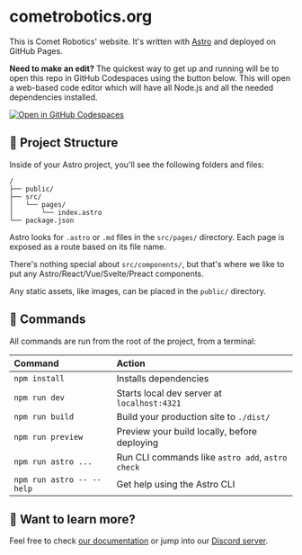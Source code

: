 # cometrobotics.org

This is Comet Robotics' website. It's written with [Astro](https://astro.build) and deployed on GitHub Pages.

**Need to make an edit?** The quickest way to get up and running will be to open this repo in GitHub Codespaces using the button below. This will open a web-based code editor which will have all Node.js and all the needed dependencies installed.

[![Open in GitHub Codespaces](https://github.com/codespaces/badge.svg)](https://codespaces.new/Comet-Robotics/cometrobotics.org?quickstart=1)

<!-- TODO: set up dev container to run npm run dev on start -->

## 🚀 Project Structure

Inside of your Astro project, you'll see the following folders and files:

```text
/
├── public/
├── src/
│   └── pages/
│       └── index.astro
└── package.json
```

Astro looks for `.astro` or `.md` files in the `src/pages/` directory. Each page is exposed as a route based on its file name.

There's nothing special about `src/components/`, but that's where we like to put any Astro/React/Vue/Svelte/Preact components.

Any static assets, like images, can be placed in the `public/` directory.

## 🧞 Commands

All commands are run from the root of the project, from a terminal:

| Command                   | Action                                           |
| :------------------------ | :----------------------------------------------- |
| `npm install`             | Installs dependencies                            |
| `npm run dev`             | Starts local dev server at `localhost:4321`      |
| `npm run build`           | Build your production site to `./dist/`          |
| `npm run preview`         | Preview your build locally, before deploying     |
| `npm run astro ...`       | Run CLI commands like `astro add`, `astro check` |
| `npm run astro -- --help` | Get help using the Astro CLI                     |

## 👀 Want to learn more?

Feel free to check [our documentation](https://docs.astro.build) or jump into our [Discord server](https://astro.build/chat).
